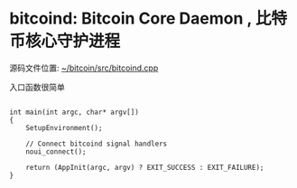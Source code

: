 # bitcoind: Bitcoin Core Daemon , 比特币核心守护进程

源码文件位置: [~/bitcoin/src/bitcoind.cpp][bitcoind]

入口函数很简单
<pre><code>
int main(int argc, char* argv[])
{
    SetupEnvironment();

    // Connect bitcoind signal handlers
    noui_connect();

    return (AppInit(argc, argv) ? EXIT_SUCCESS : EXIT_FAILURE);
}
</code></pre>


		    











[bitcoind]:https://github.com/bitcoin/bitcoin/blob/master/src/bitcoind.cpp

